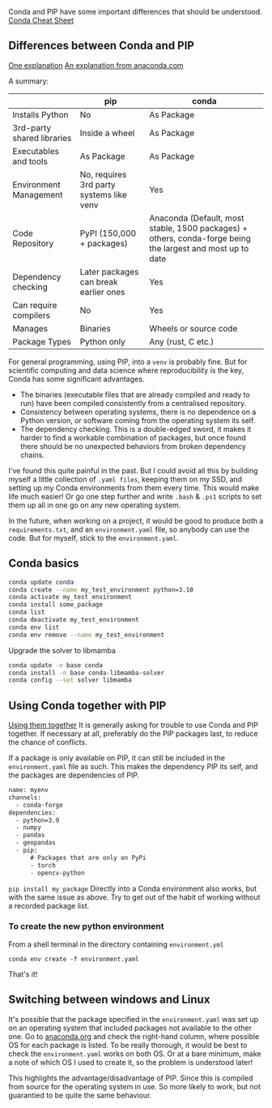 Conda and PIP have some important differences that should be understood.
[Conda Cheat Sheet](https://docs.conda.io/projects/conda/en/4.6.0/_downloads/52a95608c49671267e40c689e0bc00ca/conda-cheatsheet.pdf)
## Differences between Conda and PIP

[One explanation](https://pythonspeed.com/articles/conda-vs-pip/)
[An explanation from anaconda.com](https://www.anaconda.com/blog/understanding-conda-and-pip)

A summary:

|    |pip   |conda   | 
|---|---|---|
| Installs Python | No  | As Package  |  
| 3rd-party shared libraries | Inside a wheel   | As Package  |  
| Executables and tools| As Package  | As Package  |  
| Environment Management | No, requires 3rd party systems like venv | Yes |
| Code Repository   |  PyPI  (150,000 + packages) |  Anaconda (Default, most stable, 1500 packages) + others, conda-forge being the largest and most up to date |
| Dependency checking  |  Later packages can break earlier ones |  Yes |
|Can require compilers |  No  | Yes  |
|Manages   |   Binaries   |   Wheels or source code  | 
| Package Types   |   Python only   |   Any (rust, C etc.) |

For general programming, using PIP, into a `venv` is probably fine.  But for scientific computing and data science where reproducibility is the key, Conda has some significant advantages.

- The binaries (executable files that are already compiled and ready to run) have been compiled consistently from a centralised repository.
- Consistency between operating systems, there is no dependence on a Python version, or software coming from the operating system its self.
- The dependency checking.  This is a double-edged sword, it makes it harder to find a workable combination of packages, but once found there should be no unexpected behaviors from broken dependency chains.

I've found this quite painful in the past.  But I could avoid all this by building myself a little collection of `.yaml files`, keeping them on my SSD, and setting up my Conda environments from them every time.  This would make life much easier!  Or go one step further and write `.bash` & `.ps1` scripts to set them up all in one go on any new operating system.

In the future, when working on a project, it would be good to produce both a `requirements.txt`, and an `environment.yaml` file, so anybody can use the code.  But for myself, stick to the `environment.yaml`.

## Conda basics
```bash
conda update conda
conda create --name my_test_environment python=3.10
conda activate my_test_environment
conda install some_package
conda list
conda deactivate my_test_environment
conda env list
conda env remove --name my_test_environment
```

Upgrade the solver to libmamba

```bash
conda update -n base conda
conda install -n base conda-libmamba-solver
conda config --set solver libmamba
```


## Using Conda together with PIP

[Using them together](https://www.anaconda.com/blog/using-pip-in-a-conda-environment)
It is generally asking for trouble to use Conda and PIP together.  If necessary at all, preferably do the PIP packages last, to reduce the chance of conflicts.

If a package is only available on PIP, it can still be included in the `environment.yaml` file as such.  This makes the dependency PIP its self, and the packages are dependencies of PIP.

```xml
name: myenv
channels:
  - conda-forge
dependencies:
  - python=3.9
  - numpy
  - pandas
  - geopandas
  - pip:
      # Packages that are only on PyPi
      - torch
      - opencv-python
```

`pip install my_package` Directly into a Conda environment also works, but with the same issue as above.  Try to get out of the habit of working without a recorded package list.
### To create the new python environment

From a shell terminal in the directory containing `environment.yml`
```shell
conda env create -f environment.yaml
```
That's it!

## Switching between windows and Linux

It's possible that the package specified in the `environment.yaml` was set up on an operating system that included packages not available to the other one.  Go to [anaconda.org](https://anaconda.org) and check the right-hand column, where possible OS for each package is listed.  To be really thorough, it would be best to check the `environment.yaml` works on both OS.  Or at a bare minimum, make a note of which OS I used to create it, so the problem is understood later!

This highlights the advantage/disadvantage of PIP.  Since this is compiled from source for the operating system in use.  So more likely to work, but not guarantied to be quite the same behaviour.



